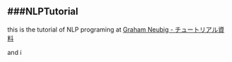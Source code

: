 ###NLPTutorial
---
this is the tutorial of NLP programing at [Graham Neubig - チュートリアル資料][]

[Graham Neubig - チュートリアル資料]:http://www.phontron.com/teaching.php?lang=ja

and i 